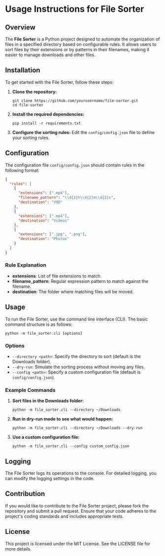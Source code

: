 # Usage Instructions for File Sorter

## Overview

The **File Sorter** is a Python project designed to automate the organization of files in a specified directory based on configurable rules. It allows users to sort files by their extensions or by patterns in their filenames, making it easier to manage downloads and other files.

## Installation

To get started with the File Sorter, follow these steps:

1. **Clone the repository:**
   ```
   git clone https://github.com/yourusername/file-sorter.git
   cd file-sorter
   ```

2. **Install the required dependencies:**
   ```
   pip install -r requirements.txt
   ```

3. **Configure the sorting rules:**
   Edit the `config/config.json` file to define your sorting rules.

## Configuration

The configuration file `config/config.json` should contain rules in the following format:

```json
{
  "rules": [
    {
      "extensions": [".mp4"],
      "filename_pattern": "\\d{2}h\\d{2}m\\d{2}s",
      "destination": "VOD"
    },
    {
      "extensions": [".mp4"],
      "destination": "Videos"
    },
    {
      "extensions": [".jpg", ".png"],
      "destination": "Photos"
    }
  ]
}
```

### Rule Explanation

- **extensions**: List of file extensions to match.
- **filename_pattern**: Regular expression pattern to match against the filename.
- **destination**: The folder where matching files will be moved.

## Usage

To run the File Sorter, use the command line interface (CLI). The basic command structure is as follows:

```
python -m file_sorter.cli [options]
```

### Options

- `--directory <path>`: Specify the directory to sort (default is the Downloads folder).
- `--dry-run`: Simulate the sorting process without moving any files.
- `--config <path>`: Specify a custom configuration file (default is `config/config.json`).

### Example Commands

1. **Sort files in the Downloads folder:**
   ```
   python -m file_sorter.cli --directory ~/Downloads
   ```

2. **Run in dry-run mode to see what would happen:**
   ```
   python -m file_sorter.cli --directory ~/Downloads --dry-run
   ```

3. **Use a custom configuration file:**
   ```
   python -m file_sorter.cli --config custom_config.json
   ```

## Logging

The File Sorter logs its operations to the console. For detailed logging, you can modify the logging settings in the code.

## Contribution

If you would like to contribute to the File Sorter project, please fork the repository and submit a pull request. Ensure that your code adheres to the project's coding standards and includes appropriate tests.

## License

This project is licensed under the MIT License. See the LICENSE file for more details.